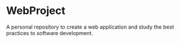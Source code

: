 # WebProject
A personal repository to create a web application and study the best practices to software development.
